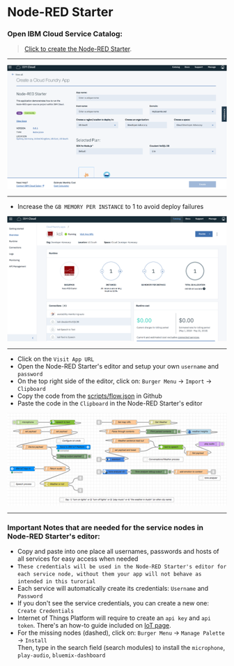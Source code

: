 # Node-RED Starter

### Open IBM Cloud Service Catalog:

> [Click to create the Node-RED Starter](https://console.bluemix.net/catalog/starters/node-red-starter).

<hr>

![](../img/node-red-catalog.png)

<hr>

* Increase the `GB MEMORY PER INSTANCE` to 1 to avoid deploy failures

![](../img/node-red-running-instance.png)

<hr>

* Click on the `Visit App URL`
* Open the Node-RED Starter's editor and setup your own `username` and `password`
* On the top right side of the editor, click on: `Burger Menu` -> `Import` -> `Clipboard`
* Copy the code from the [scripts/flow.json](scripts/flow.json) in Github
* Paste the code in the `Clipboard` in the Node-RED Starter's editor

![](../img/mic-audio-full-code.png)

<hr>

### Important Notes that are needed for the service nodes in Node-RED Starter's editor:

* Copy and paste into one place all usernames, passwords and hosts of all services for easy access when needed
* `These credentials will be used in the Node-RED Starter's editor for each service node, without them your app will not behave as intended in this turorial`
* Each service will automatically create its credentials: `Username` and `Password`
* If you don't see the service credentials, you can create a new one: `Create Credentials`
* Internet of Things Platform will require to create an `api key` and `api token`. There's an how-to guide included on [IoT page](steps/iot.md#how-to).
* For the missing nodes (dashed), click on: `Burger Menu` -> `Manage Palette` -> `Install`
  <br>Then, type in the search field (search modules) to install the `microphone`, `play-audio`, `bluemix-dashboard`
